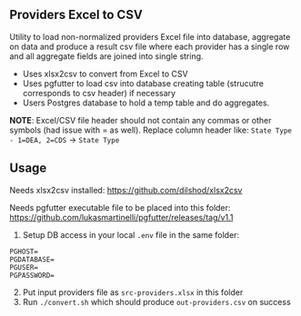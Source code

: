 ## Providers Excel to CSV
   
   Utility to load non-normalized providers Excel file into database, aggregate on data and produce a result csv file where
   each provider has a single row and all aggregate fields are joined into single string.
   
   * Uses xlsx2csv to convert from Excel to CSV
   * Uses pgfutter to load csv into database creating table (strucutre corresponds to csv header) if necessary
   * Users Postgres database to hold a temp table and do aggregates.
   
   **NOTE**: Excel/CSV file header should not contain any commas or other symbols (had issue with = as well).  Replace 
   column header like: `State Type - 1=DEA, 2=CDS` -> `State Type`
   
## Usage
Needs xlsx2csv installed: https://github.com/dilshod/xlsx2csv

Needs pgfutter executable file to be placed into this folder: https://github.com/lukasmartinelli/pgfutter/releases/tag/v1.1
 
1. Setup DB access in your local `.env` file in the same folder:
 
```
PGHOST=
PGDATABASE=
PGUSER=
PGPASSWORD=
```

2. Put input providers file as `src-providers.xlsx` in this folder
3. Run `./convert.sh` which should produce `out-providers.csv` on success